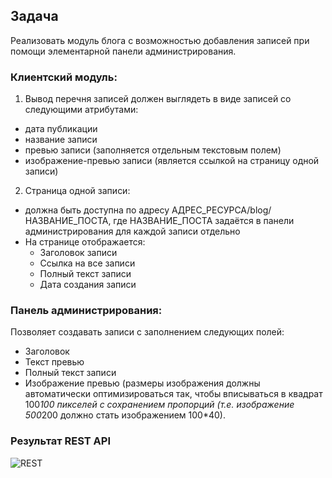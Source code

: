 ## Задача
Реализовать модуль блога с возможностью добавления записей при помощи 
элементарной панели администрирования.

### Клиентский модуль: 
1. Вывод перечня записей должен выглядеть в виде записей со следующими 
атрибутами: 
  - дата публикации 
  - название записи 
  - превью записи (заполняется отдельным текстовым полем) 
  - изображение-превью записи (является ссылкой на страницу одной записи) 

2. Страница одной записи: 
  - должна быть доступна по адресу АДРЕС_РЕСУРСА/blog/НАЗВАНИЕ_ПОСТА, где 
НАЗВАНИЕ_ПОСТА задаётся в панели администрирования для каждой записи 
отдельно 
  - На странице отображается: 
    - Заголовок записи 
    - Ссылка на все записи 
    - Полный текст записи 
    - Дата создания записи 

### Панель администрирования: 
Позволяет создавать записи с заполнением следующих полей: 
  - Заголовок 
  - Текст превью 
  - Полный текст записи 
  - Изображение превью (размеры изображения должны автоматически 
оптимизироваться так, чтобы вписываться в квадрат 100*100 пикселей с 
сохранением пропорций (т.е. изображение 500*200 должно стать 
изображением 100*40).

### Результат REST API
![REST](https://1.bp.blogspot.com/-U_G3t7IXe-c/V-bwsBncPQI/AAAAAAAAAOM/OQ2GItBFr6MNvY32BiQgACXvRAaDG7DQQCEw/s1600/%25D0%2592%25D1%258B%25D0%25B4%25D0%25B5%25D0%25BB%25D0%25B5%25D0%25BD%25D0%25B8%25D0%25B5_001.png)
